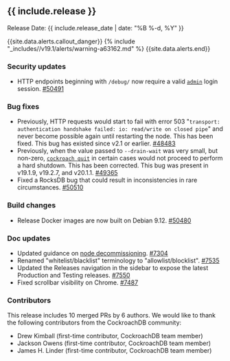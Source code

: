 <h2 id="{{ include.release | slugify }}">{{ include.release }}</h2>

Release Date: {{ include.release_date | date: "%B %-d, %Y" }}

{{site.data.alerts.callout_danger}}
{% include "_includes//v19.1/alerts/warning-a63162.md" %}
{{site.data.alerts.end}}

<h3 id="v19-1-10-security-updates">Security updates</h3>

- HTTP endpoints beginning with `/debug/` now require a valid [`admin`](https://www.cockroachlabs.com/docs/v19.1/authorization) login session. [#50491][#50491]

<h3 id="v19-1-10-bug-fixes">Bug fixes</h3>

- Previously, HTTP requests would start to fail with error 503 "`transport: authentication handshake failed: io: read/write on closed pipe`" and never become possible again until restarting the node. This has been fixed. This bug has existed since v2.1 or earlier. [#48483][#48483]
- Previously, when the value passed to `--drain-wait` was very small, but non-zero, [`cockroach quit`](https://www.cockroachlabs.com/docs/v19.1/stop-a-node) in certain cases would not proceed to perform a hard shutdown. This has been corrected. This bug was present in v19.1.9, v19.2.7, and v20.1.1. [#49365][#49365]
- Fixed a RocksDB bug that could result in inconsistencies in rare circumstances. [#50510][#50510]

<h3 id="v19-1-10-build-changes">Build changes</h3>

- Release Docker images are now built on Debian 9.12. [#50480][#50480]

<h3 id="v19-1-10-doc-updates">Doc updates</h3>

- Updated guidance on [node decommissioning](https://www.cockroachlabs.com/docs/v19.1/remove-nodes). [#7304][#7304]
- Renamed "whitelist/blacklist" terminology to "allowlist/blocklist". [#7535][#7535]
- Updated the Releases navigation in the sidebar to expose the latest Production and Testing releases. [#7550][#7550]
- Fixed scrollbar visibility on Chrome. [#7487][#7487]

<div class="release-note-contributors" markdown="1">

<h3 id="v19-1-10-contributors">Contributors</h3>

This release includes 10 merged PRs by 6 authors.
We would like to thank the following contributors from the CockroachDB community:

- Drew Kimball (first-time contributor, CockroachDB team member)
- Jackson Owens (first-time contributor, CockroachDB team member)
- James H. Linder (first-time contributor, CockroachDB team member)

</div>

[#48483]: https://github.com/cockroachdb/cockroach/pull/48483
[#49365]: https://github.com/cockroachdb/cockroach/pull/49365
[#50480]: https://github.com/cockroachdb/cockroach/pull/50480
[#50491]: https://github.com/cockroachdb/cockroach/pull/50491
[#50510]: https://github.com/cockroachdb/cockroach/pull/50510
[#7304]: https://github.com/cockroachdb/docs/pull/7304
[#7550]: https://github.com/cockroachdb/docs/pull/7550
[#7535]: https://github.com/cockroachdb/docs/pull/7535
[#7487]: https://github.com/cockroachdb/docs/pull/7487
